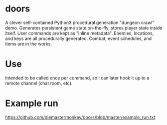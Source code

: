 # doors
A clever self-contained Python3 procedural generation "dungeon crawl" demo. Generates persistent game state on-the-fly, stores player state inside itself. User commands are kept as "inline metadata". Enemies, locations, and keys are all procedurally generated. Combat, event schedules, and items are in the works. 

# Use
Intended to be called once per command, so I can later hook it up to a remote channel (chat room, etc).

# Example run
https://github.com/diemastermonkey/doors/blob/master/example_run.txt
